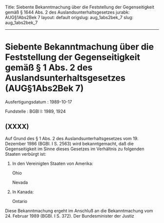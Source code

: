 Title: Siebente Bekanntmachung über die Feststellung der Gegenseitigkeit gemäß § 1644
  Abs. 2 des Auslandsunterhaltsgesetzes
jurabk: AUG§1Abs2Bek 7
layout: default
origslug: aug_1abs2bek_7
slug: aug_1abs2bek_7

---

# Siebente Bekanntmachung über die Feststellung der Gegenseitigkeit gemäß § 1 Abs. 2 des Auslandsunterhaltsgesetzes (AUG§1Abs2Bek 7)

Ausfertigungsdatum
:   1989-10-17

Fundstelle
:   BGBl I: 1989, 1924



## (XXXX)

Auf Grund des § 1 Abs. 2 des Auslandsunterhaltsgesetzes vom 19.
Dezember 1986 (BGBl. I S. 2563) wird bekanntgemacht, daß die
Gegenseitigkeit im Sinne dieses Gesetzes im Verhältnis zu folgenden
Staaten verbürgt ist:

1.  In den Vereinigten Staaten von Amerika:

    Ohio

    Nevada


2.  In Kanada:

    Ontario



Diese Bekanntmachung ergeht im Anschluß an die Bekanntmachung vom 24.
Februar 1989 (BGBl. I S. 372).
Der Bundesminister der Justiz

